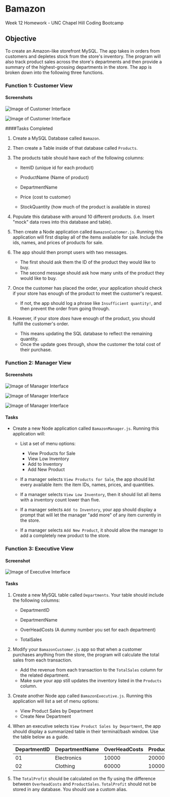 # Bamazon
Week 12 Homework - UNC Chapel Hill Coding Bootcamp

## Objective
To create an Amazon-like storefront MySQL. The app takes in orders from customers and depletes stock from the store's inventory. The program will also track product sales across the store's departments and then provide a summary of the highest-grossing departments in the store. The app is broken down into the following three functions. 

### Function 1: Customer View

#### Screenshots

![Image of Customer Interface](https://jacobmjarvis.github.io/HW-12-Bamazon/screenshots/cust_scrn.jpeg)

![Image of Customer Interface](https://jacobmjarvis.github.io/HW-12-Bamazon/screenshots/cust_scrn_2.jpeg)

####Tasks Completed

1. Create a MySQL Database called `Bamazon`.

2. Then create a Table inside of that database called `Products`.

3. The products table should have each of the following columns:

	* ItemID (unique id for each product)

	* ProductName (Name of product)

	* DepartmentName

	* Price (cost to customer)

	* StockQuantity (how much of the product is available in stores)

4. Populate this database with around 10 different products. (i.e. Insert "mock" data rows into this database and table).

5. Then create a Node application called `BamazonCustomer.js`. Running this application will first display all of the items available for sale. Include the ids, names, and prices of products for sale.

6. The app should then prompt users with two messages.
	* The first should ask them the ID of the product they would like to buy.
	* The second message should ask how many units of the product they would like to buy.

7. Once the customer has placed the order, your application should check if your store has enough of the product to meet the customer's request.
	* If not, the app should log a phrase like `Insufficient quantity!`, and then prevent the order from going through.

8. However, if your store *does* have enough of the product, you should fulfill the customer's order.
	* This means updating the SQL database to reflect the remaining quantity.
	* Once the update goes through, show the customer the total cost of their purchase.

### Function 2: Manager View

#### Screenshots

![Image of Manager Interface](https://jacobmjarvis.github.io/HW-12-Bamazon/screenshots/mgr_scrn.jpeg)

![Image of Manager Interface](https://jacobmjarvis.github.io/HW-12-Bamazon/screenshots/mgr_scrn_2.jpeg)

![Image of Manager Interface](https://jacobmjarvis.github.io/HW-12-Bamazon/screenshots/mgr_scrn_3.jpeg)


#### Tasks

* Create a new Node application called `BamazonManager.js`. Running this application will:

	* List a set of menu options:
		* View Products for Sale
		* View Low Inventory
		* Add to Inventory
		* Add New Product

	* If a manager selects `View Products for Sale`, the app should list every available item: the item IDs, names, prices, and quantities.

	* If a manager selects `View Low Inventory`, then it should list all items with a inventory count lower than five.

	* If a manager selects `Add to Inventory`, your app should display a prompt that will let the manager "add more" of any item currently in the store.

	* If a manager selects `Add New Product`, it should allow the manager to add a completely new product to the store.

### Function 3: Executive View

#### Screenshot

![Image of Executive Interface](https://jacobmjarvis.github.io/HW-12-Bamazon/screenshots/exec_scrn.jpeg)

#### Tasks

1. Create a new MySQL table called `Departments`. Your table should include the following columns:

	* DepartmentID

	* DepartmentName

	* OverHeadCosts (A dummy number you set for each department)

	* TotalSales

2. Modify your `BamazonCustomer.js` app so that when a customer purchases anything from the store, the program will calculate the total sales from each transaction.
	* Add the revenue from each transaction to the `TotalSales` column for the related department.
	* Make sure your app still updates the inventory listed in the `Products` column.

3. Create another Node app called `BamazonExecutive.js`. Running this application will list a set of menu options:
	* View Product Sales by Department
	* Create New Department

4. When an executive selects `View Product Sales by Department`, the app should display a summarized table in their terminal/bash window. Use the table below as a guide.

	| DepartmentID | DepartmentName | OverHeadCosts | ProductSales | TotalProfit |
	|--------------|----------------|---------------|--------------|-------------|
	| 01           | Electronics    | 10000         | 20000        | 10000       |
	| 02           | Clothing       | 60000         | 100000       | 40000       |


5. The `TotalProfit` should be calculated on the fly using the difference between `OverheadCosts` and `ProductSales`. `TotalProfit` should not be stored in any database. You should use a custom alias.
